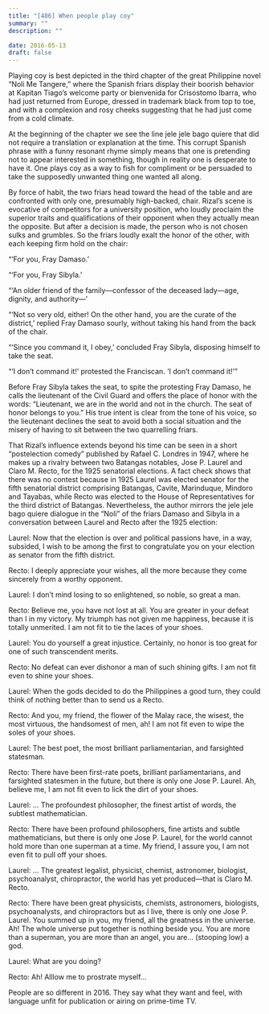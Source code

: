```yaml
---
title: "[486] When people play coy"
summary: ""
description: ""

date: 2016-05-13
draft: false
---
```


Playing coy is best depicted in the third chapter of the great Philippine novel “Noli Me Tangere,” where the Spanish friars display their boorish behavior at Kapitan Tiago’s welcome party or bienvenida for Crisostomo Ibarra, who had just returned from Europe, dressed in trademark black from top to toe, and with a complexion and rosy cheeks suggesting that he had just come from a cold climate.

At the beginning of the chapter we see the line jele jele bago quiere that did not require a translation or explanation at the time. This corrupt Spanish phrase with a funny resonant rhyme simply means that one is pretending not to appear interested in something, though in reality one is desperate to have it. One plays coy as a way to fish for compliment or be persuaded to take the supposedly unwanted thing one wanted all along.

By force of habit, the two friars head toward the head of the table and are confronted with only one, presumably high-backed, chair. Rizal’s scene is evocative of competitors for a university position, who loudly proclaim the superior traits and qualifications of their opponent when they actually mean the opposite. But after a decision is made, the person who is not chosen sulks and grumbles. So the friars loudly exalt the honor of the other, with each keeping firm hold on the chair:

“‘For you, Fray Damaso.’

“‘For you, Fray Sibyla.’

“‘An older friend of the family—confessor of the deceased lady—age, dignity, and authority—’

“‘Not so very old, either! On the other hand, you are the curate of the district,’ replied Fray Damaso sourly, without taking his hand from the back of the chair.

“‘Since you command it, I obey,’ concluded Fray Sibyla, disposing himself to take the seat.

“‘I don’t command it!’ protested the Franciscan. ‘I don’t command it!’”

Before Fray Sibyla takes the seat, to spite the protesting Fray Damaso, he calls the lieutenant of the Civil Guard and offers the place of honor with the words: “Lieutenant, we are in the world and not in the church. The seat of honor belongs to you.” His true intent is clear from the tone of his voice, so the lieutenant declines the seat to avoid both a social situation and the misery of having to sit between the two quarrelling friars.

That Rizal’s influence extends beyond his time can be seen in a short “postelection comedy” published by Rafael C. Londres in 1947, where he makes up a rivalry between two Batangas notables, Jose P. Laurel and Claro M. Recto, for the 1925 senatorial elections. A fact check shows that there was no contest because in 1925 Laurel was elected senator for the fifth senatorial district comprising Batangas, Cavite, Marinduque, Mindoro and Tayabas, while Recto was elected to the House of Representatives for the third district of Batangas. Nevertheless, the author mirrors the jele jele bago quiere dialogue in the “Noli” of the friars Damaso and Sibyla in a conversation between Laurel and Recto after the 1925 election:

Laurel: Now that the election is over and political passions have, in a way, subsided, I wish to be among the first to congratulate you on your election as senator from the fifth district.

Recto: I deeply appreciate your wishes, all the more because they come sincerely from a worthy opponent.

Laurel: I don’t mind losing to so enlightened, so noble, so great a man.

Recto: Believe me, you have not lost at all. You are greater in your defeat than I in my victory. My triumph has not given me happiness, because it is totally unmerited. I am not fit to tie the laces of your shoes.

Laurel: You do yourself a great injustice. Certainly, no honor is too great for one of such transcendent merits.

Recto: No defeat can ever dishonor a man of such shining gifts. I am not fit even to shine your shoes.

Laurel: When the gods decided to do the Philippines a good turn, they could think of nothing better than to send us a Recto.

Recto: And you, my friend, the flower of the Malay race, the wisest, the most virtuous, the handsomest of men, ah! I am not fit even to wipe the soles of your shoes.

Laurel: The best poet, the most brilliant parliamentarian, and farsighted statesman.

Recto: There have been first-rate poets, brilliant parliamentarians, and farsighted statesmen in the future, but there is only one Jose P. Laurel. Ah, believe me, I am not fit even to lick the dirt of your shoes.

Laurel: … The profoundest philosopher, the finest artist of words, the subtlest mathematician.

Recto: There have been profound philosophers, fine artists and subtle mathematicians, but there is only one Jose P. Laurel, for the world cannot hold more than one superman at a time. My friend, I assure you, I am not even fit to pull off your shoes.

Laurel: … The greatest legalist, physicist, chemist, astronomer, biologist, psychoanalyst, chiropractor, the world has yet produced—that is Claro M. Recto.

Recto: There have been great physicists, chemists, astronomers, biologists, psychoanalysts, and chiropractors but as I live, there is only one Jose P. Laurel. You summed up in you, my friend, all the greatness in the universe. Ah! The whole universe put together is nothing beside you. You are more than a superman, you are more than an angel, you are… (stooping low) a god.

Laurel: What are you doing?

Recto: Ah! Alllow me to prostrate myself…

People are so different in 2016. They say what they want and feel, with language unfit for publication or airing on prime-time TV.
